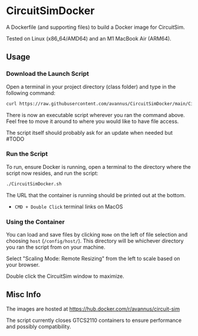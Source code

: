 # CircuitSimDocker

A Dockerfile (and supporting files) to build a Docker image for CircuitSim.

Tested on Linux (x86_64/AMD64) and an M1 MacBook Air (ARM64).

## Usage

### Download the Launch Script

Open a terminal in your project directory (class folder) and type in the following command:

```bash
curl https://raw.githubusercontent.com/avannus/CircuitSimDocker/main/CircuitSimDocker.sh --output CircuitSimDocker.sh && chmod +x CircuitSimDocker.sh
```

There is now an executable script wherever you ran the command above. Feel free to move it around to where you would like to have file access.

The script itself should probably ask for an update when needed but #TODO

### Run the Script

To run, ensure Docker is running, open a terminal to the directory where the script now resides, and run the script:

```bash
./CircuitSimDocker.sh
```

The URL that the container is running should be printed out at the bottom.

* `CMD + Double Click` terminal links on MacOS

### Using the Container

You can load and save files by clicking `Home` on the left of file selection and choosing `host` (`/config/host/`). This directory will be whichever directory you ran the script from on your machine.

Select "Scaling Mode: Remote Resizing" from the left to scale based on your browser.

Double click the CircuitSim window to maximize.

## Misc Info

The images are hosted at <https://hub.docker.com/r/avannus/circuit-sim>

The script currently closes GTCS2110 containers to ensure performance and possibly compatibility.

<!-- `docker run --rm --privileged multiarch/qemu-user-static --reset -p yes && docker buildx build --platform linux/amd64,linux/arm64 -t avannus/circuit-sim:stable --push .` -->
